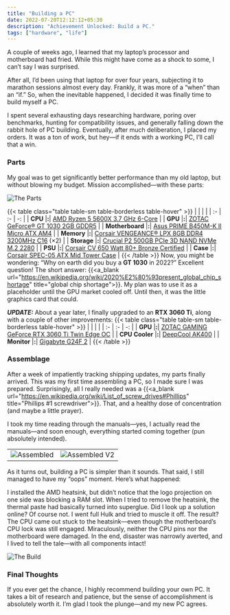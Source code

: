 ```yaml
---
title: "Building a PC"
date: 2022-07-20T12:12:12+05:30
description: "Achievement Unlocked: Build a PC."
tags: ["hardware", "life"]
---
```

A couple of weeks ago, I learned that my laptop’s processor and motherboard had fried. While this might have come as a shock to some, I can’t say I was surprised.

After all, I’d been using that laptop for over four years, subjecting it to marathon sessions almost every day. Frankly, it was more of a “when” than an “if.” So, when the inevitable happened, I decided it was finally time to build myself a PC.

I spent several exhausting days researching hardware, poring over benchmarks, hunting for compatibility issues, and generally falling down the rabbit hole of PC building. Eventually, after much deliberation, I placed my orders. It was a ton of work, but hey—if it ends with a working PC, I’ll call that a win.

### Parts
My goal was to get significantly better performance than my old laptop, but without blowing my budget. Mission accomplished—with these parts:

![The Parts](/images/first-pc-build-journey/parts.webp)

{{< table class="table table-sm table-borderless table-hover" >}}
| | | |
| :- | :- | -: |
| **CPU** |**:**| [AMD Ryzen 5 5600X 3.7 GHz 6-Core](https://www.amd.com/en/products/cpu/amd-ryzen-5-5600x) |
| **GPU** |**:**| [ZOTAC GeForce® GT 1030 2GB GDDR5](https://www.zotac.com/us/product/graphics_card/zotac-geforce-gt-1030-2gb-gddr5-hdmi-vga-low-profile) |
| **Motherboard** |**:**| [Asus PRIME B450M-K II Micro ATX AM4](https://www.asus.com/Motherboards-Components/Motherboards/PRIME/PRIME-B450M-K-II/) |
| **Memory** |**:**| [Corsair VENGEANCE® LPX 8GB DDR4 3200MHz C16](https://www.corsair.com/eu/en/Categories/Products/Memory/VENGEANCE-LPX/p/CMK8GX4M1Z3200C16) (×2) |
| **Storage** |**:**| [Crucial P2 500GB PCIe 3D NAND NVMe M.2 2280](https://www.crucial.in/ssd/p2/CT500P2SSD8) |
| **PSU** |**:**| [Corsair CV 650 Watt 80+ Bronze Certified](https://www.corsair.com/us/en/Categories/Products/Power-Supply-Units/Power-Supply-Units-General-Purpose/CV-Series/p/CP-9020211-NA) |
| **Case** |**:**| [Corsair SPEC-05 ATX Mid Tower Case](https://www.corsair.com/ww/en/Categories/Products/Cases/Mid-Tower-ATX-Cases/Carbide-Series-SPEC-05-Mid-Tower-Gaming-Case-%E2%80%94-Black/p/CC-9011138-WW) |
{{< /table >}}
Now, you might be wondering: “Why on earth did you buy a **GT 1030** in 2022?” Excellent question! The short answer: {{<a_blank url="https://en.wikipedia.org/wiki/2020%E2%80%93present_global_chip_shortage" title="global chip shortage">}}. My plan was to use it as a placeholder until the GPU market cooled off. Until then, it was the little graphics card that could.

**_UPDATE:_** About a year later, I finally upgraded to an **RTX 3060 Ti**, along with a couple of other improvements:
{{< table class="table table-sm table-borderless table-hover" >}}
| | | |
| :- | :- | -: |
| **GPU** |**:**| [ZOTAC GAMING GeForce RTX 3060 Ti Twin Edge OC](https://www.zotac.com/us/product/graphics_card/zotac-gaming-geforce-rtx-3060-ti-twin-edge-oc) |
| **CPU Cooler** |**:**| [DeepCool AK400](https://www.deepcool.com/products/Cooling/cpuaircoolers/AK400-Performance-CPU-Cooler-1700-AM5/2021/15222.shtml) |
| **Monitor** |**:**| [Gigabyte G24F 2](https://www.gigabyte.com/Monitor/G24F-2/) |
{{< /table >}}

### Assemblage
After a week of impatiently tracking shipping updates, my parts finally arrived. This was my first time assembling a PC, so I made sure I was prepared. Surprisingly, all I really needed was a {{<a_blank url="https://en.wikipedia.org/wiki/List_of_screw_drives#Phillips" title="Phillips #1 screwdriver">}}. That, and a healthy dose of concentration (and maybe a little prayer).

I took my time reading through the manuals—yes, I actually read the manuals—and soon enough, everything started coming together (pun absolutely intended).

| | |
| :-: | :-: |
| ![Assembled](/images/first-pc-build-journey/assembled.webp "Version 1.0") | ![Assembled V2](/images/first-pc-build-journey/assembledV2.webp "Version 2.0") |

As it turns out, building a PC is simpler than it sounds. That said, I still managed to have my “oops” moment. Here’s what happened:

I installed the AMD heatsink, but didn’t notice that the logo projection on one side was blocking a RAM slot. When I tried to remove the heatsink, the thermal paste had basically turned into superglue. Did I look up a solution online? Of course not. I went full Hulk and tried to muscle it off. The result? The CPU came out stuck to the heatsink—even though the motherboard’s CPU lock was still engaged. Miraculously, neither the CPU pins nor the motherboard were damaged. In the end, disaster was narrowly averted, and I lived to tell the tale—with all components intact!

![The Build](/images/first-pc-build-journey/build.webp 'Translation: "Hello, World!"')

### Final Thoughts
If you ever get the chance, I highly recommend building your own PC. It takes a bit of research and patience, but the sense of accomplishment is absolutely worth it. I’m glad I took the plunge—and my new PC agrees.
